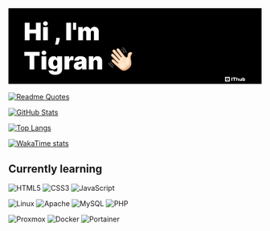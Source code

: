 <img src="img/banner.png" alt="Hi, I'm Tigran">

[![Readme Quotes](https://quotes-github-readme.vercel.app/api?type=horizontal&backgroundColor=000000&quoteColor=ffffff&authorColor=ffffff&symbolColor=ffffff)](https://github.com/piyushsuthar/github-readme-quotes)

[![GitHub Stats](https://github-readme-stats.vercel.app/api?username=Mhitaryan-Tigran&show_icons=true&hide_border=true&icon_color=ffffff&bg_color=000000&title_color=ffffff&ring_color=ffffff)](https://github.com/anuraghazra/github-readme-stats)

[![Top Langs](https://github-readme-stats.vercel.app/api/top-langs/?username=Mhitaryan-Tigran&hide_border=true&bg_color=000000&title_color=ffffff&text_color=ffffff)](https://github.com/anuraghazra/github-readme-stats)

[![WakaTime stats](https://github-readme-stats.vercel.app/api/wakatime?username=Mhitaryan_Tigran&hide_border=true&bg_color=000000&title_color=ffffff&text_color=ffffff&icon_color=ffffff)](https://github.com/anuraghazra/github-readme-stats)


<h2> Currently learning </h2>

![HTML5](https://img.shields.io/badge/HTML5-E34F26?style=for-the-badge&logo=html5&logoColor=white)
![CSS3](https://img.shields.io/badge/CSS3-1572B6?style=for-the-badge&logo=css3&logoColor=white)
![JavaScript](https://img.shields.io/badge/JavaScript-F7DF1E?style=for-the-badge&logo=javascript&logoColor=black)

![Linux](https://img.shields.io/badge/Linux-FCC624?style=for-the-badge&logo=linux&logoColor=black)
![Apache](https://img.shields.io/badge/Apache-D22128?style=for-the-badge&logo=apache&logoColor=white)
![MySQL](https://img.shields.io/badge/MySQL-4479A1?style=for-the-badge&logo=mysql&logoColor=white)
![PHP](https://img.shields.io/badge/PHP-777BB4?style=for-the-badge&logo=php&logoColor=white)

![Proxmox](https://img.shields.io/badge/Proxmox-E57000?style=for-the-badge&logo=proxmox&logoColor=white)
![Docker](https://img.shields.io/badge/Docker-2496ED?style=for-the-badge&logo=docker&logoColor=white)
![Portainer](https://img.shields.io/badge/Portainer-13BEF9?style=for-the-badge&logo=portainer&logoColor=white)

